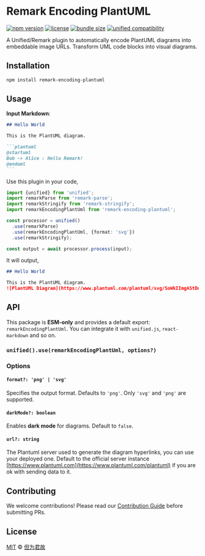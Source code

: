 # Remark Encoding PlantUML

[![npm version](https://img.shields.io/npm/v/remark-encoding-plantuml?style=flat-square)](https://www.npmjs.com/package/remark-encoding-plantuml)
[![license](https://img.shields.io/github/license/PrinOrange/remark-encoding-plantuml?style=flat-square)](./LICENSE)
[![bundle size](https://img.shields.io/bundlephobia/min/remark-encoding-plantuml?style=flat-square)](https://bundlephobia.com/package/remark-encoding-plantuml)
[![unified compatibility](https://img.shields.io/badge/unified.js-100%25%20compatible-9cf?style=flat-square)](https://unifiedjs.com)

A Unified/Remark plugin to automatically encode PlantUML diagrams into embeddable image URLs. Transform UML code blocks into visual diagrams.

## Installation

```bash
npm install remark-encoding-plantuml
```

## Usage

**Input Markdown**:

````markdown
## Hello World

This is the PlantUML diagram.

```plantuml
@startuml
Bob -> Alice : Hello Remark!
@enduml
```
````

Use this plugin in your code,

```typescript
import {unified} from 'unified';
import remarkParse from 'remark-parse';
import remarkStringify from 'remark-stringify';
import remarkEncodingPlantUml from 'remark-encoding-plantuml';

const processor = unified()
  .use(remarkParse)
  .use(remarkEncodingPlantUml, {format: 'svg'})
  .use(remarkStringify);

const output = await processor.process(input);
```

It will output,

```markdown
## Hello World

This is the PlantUML diagram.
![PlantUML Diagram](https://www.plantuml.com/plantuml/svg/SoWkIImgAStDuU8gp69mB2v9ICrB0NeF)
```

## API

This package is **ESM-only** and provides a default export: `remarkEncodingPlantUml`. You can integrate it with `unified.js`, `react-markdown` and so on.

### `unified().use(remarkEncodingPlantUml, options?)`

### Options

#### `format?: 'png' | 'svg'`

Specifies the output format. Defaults to `'png'`. Only `'svg'` and `'png'` are supported.

#### `darkMode?: boolean`

Enables **dark mode** for diagrams. Default to `false`.

#### `url?: string`

The Plantuml server used to generate the diagram hyperlinks, you can use your deployed one. Default to the official server instance [https://www.plantuml.com](https://www.plantuml.com/plantuml) if you are ok with sending data to it.

## Contributing

We welcome contributions! Please read our [Contribution Guide](CONTRIBUTION.md) before submitting PRs.

## License

[MIT](./LICENSE) © [但为君故](https://github.com/PrinOrange)
